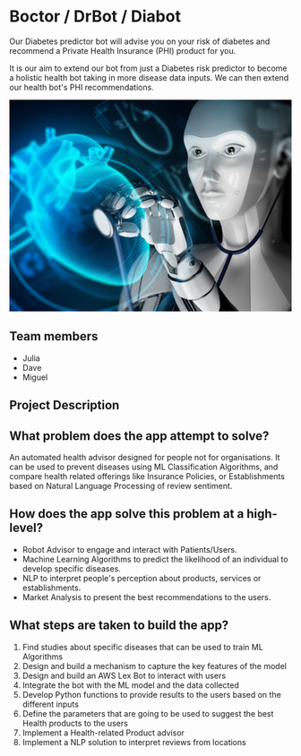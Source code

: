 # Boctor / DrBot / Diabot

Our Diabetes predictor bot will advise you on your risk of diabetes and recommend a Private Health Insurance (PHI) product for you.

It is our aim to extend our bot from just a Diabetes risk predictor to become a holistic health bot taking in more disease data inputs. We can then extend our health bot's PHI recommendations.

![couple](Images/robotdoctor.jpg)

## Team members

- Julia 
- Dave
- Miguel

## Project Description

## What problem does the app attempt to solve?

An automated health advisor designed for people not for organisations. It can be used to prevent diseases using ML Classification Algorithms, and compare health related offerings like Insurance Policies, or Establishments based on Natural Language Processing of review sentiment.

## How does the app solve this problem at a high-level?

- Robot Advisor to engage and interact with Patients/Users.
- Machine Learning Algorithms to predict the likelihood of an individual to develop specific diseases.
- NLP to interpret people's perception about products, services or establishments.
- Market Analysis to present the best recommendations to the users.

## What steps are taken to build the app?

1. Find studies about specific diseases that can be used to train ML Algorithms
2. Design and build a mechanism to capture the key features of the model
3. Design and build an AWS Lex Bot to interact with users
4. Integrate the bot with the ML model and the data collected
5. Develop Python functions to provide results to the users based on the different inputs
6. Define the parameters that are going to be used to suggest the best Health products to the users
7. Implement a Health-related Product advisor
8. Implement a NLP solution to interpret reviews from locations

<!-- To be included later

## Show the app running and solving the problem, as outlined in your narrative

## Discuss any features you'd like to add in an update to your app

## Presentation

## Additional Material

-->
